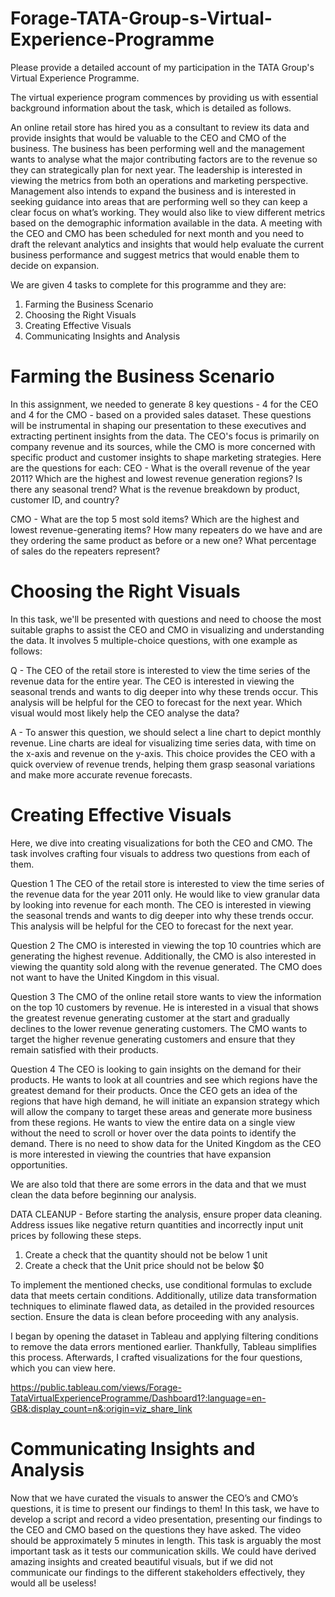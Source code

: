 # Forage-TATA-Group-s-Virtual-Experience-Programme
Please provide a detailed account of my participation in the TATA Group's Virtual Experience Programme.

The virtual experience program commences by providing us with essential background information about the task, which is detailed as follows.

An online retail store has hired you as a consultant to review its data and provide insights that would be valuable to the CEO and CMO of the business. The business has been performing well and the management wants to analyse what the major contributing factors are to the revenue so they can strategically plan for next year. The leadership is interested in viewing the metrics from both an operations and marketing perspective. Management also intends to expand the business and is interested in seeking guidance into areas that are performing well so they can keep a clear focus on what’s working. They would also like to view different metrics based on the demographic information available in the data. A meeting with the CEO and CMO has been scheduled for next month and you need to draft the relevant analytics and insights that would help evaluate the current business performance and suggest metrics that would enable them to decide on expansion.

We are given 4 tasks to complete for this programme and they are:

1. Farming the Business Scenario
2. Choosing the Right Visuals
3. Creating Effective Visuals
4. Communicating Insights and Analysis

# Farming the Business Scenario
In this assignment, we needed to generate 8 key questions - 4 for the CEO and 4 for the CMO - based on a provided sales dataset. These questions will be instrumental in shaping our presentation to these executives and extracting pertinent insights from the data.
The CEO's focus is primarily on company revenue and its sources, while the CMO is more concerned with specific product and customer insights to shape marketing strategies. Here are the questions for each:
CEO -
What is the overall revenue of the year 2011?
Which are the highest and lowest revenue generation regions?
Is there any seasonal trend?
What is the revenue breakdown by product, customer ID, and country?

CMO -
What are the top 5 most sold items?
Which are the highest and lowest revenue-generating items?
How many repeaters do we have and are they ordering the same product as before or a new one?
What percentage of sales do the repeaters represent?

# Choosing the Right Visuals
In this task, we'll be presented with questions and need to choose the most suitable graphs to assist the CEO and CMO in visualizing and understanding the data. It involves 5 multiple-choice questions, with one example as follows:

Q  -   The CEO of the retail store is interested to view the time series of the revenue data for the entire year. The CEO is interested in viewing the seasonal trends and wants to dig deeper into why these trends occur. This analysis will be helpful for the CEO to forecast for the next year. Which visual would most likely help the CEO analyse the data?

A - To answer this question, we should select a line chart to depict monthly revenue. Line charts are ideal for visualizing time series data, with time on the x-axis and revenue on the y-axis. This choice provides the CEO with a quick overview of revenue trends, helping them grasp seasonal variations and make more accurate revenue forecasts.

# Creating Effective Visuals
Here, we dive into creating visualizations for both the CEO and CMO. The task involves crafting four visuals to address two questions from each of them.

Question 1
The CEO of the retail store is interested to view the time series of the revenue data for the year 2011 only. He would like to view granular data by looking into revenue for each month. The CEO is interested in viewing the seasonal trends and wants to dig deeper into why these trends occur. This analysis will be helpful for the CEO to forecast for the next year.

Question 2
The CMO is interested in viewing the top 10 countries which are generating the highest revenue. Additionally, the CMO is also interested in viewing the quantity sold along with the revenue generated. The CMO does not want to have the United Kingdom in this visual.

Question 3
The CMO of the online retail store wants to view the information on the top 10 customers by revenue. He is interested in a visual that shows the greatest revenue generating customer at the start and gradually declines to the lower revenue generating customers. The CMO wants to target the higher revenue generating customers and ensure that they remain satisfied with their products.

Question 4
The CEO is looking to gain insights on the demand for their products. He wants to look at all countries and see which regions have the greatest demand for their products. Once the CEO gets an idea of the regions that have high demand, he will initiate an expansion strategy which will allow the company to target these areas and generate more business from these regions. He wants to view the entire data on a single view without the need to scroll or hover over the data points to identify the demand. There is no need to show data for the United Kingdom as the CEO is more interested in viewing the countries that have expansion opportunities.

We are also told that there are some errors in the data and that we must clean the data before beginning our analysis.

DATA CLEANUP -
Before starting the analysis, ensure proper data cleaning. Address issues like negative return quantities and incorrectly input unit prices by following these steps.
1. Create a check that the quantity should not be below 1 unit
2. Create a check that the Unit price should not be below $0

To implement the mentioned checks, use conditional formulas to exclude data that meets certain conditions. Additionally, utilize data transformation techniques to eliminate flawed data, as detailed in the provided resources section. Ensure the data is clean before proceeding with any analysis.

I began by opening the dataset in Tableau and applying filtering conditions to remove the data errors mentioned earlier. Thankfully, Tableau simplifies this process. Afterwards, I crafted visualizations for the four questions, which you can view here.

https://public.tableau.com/views/Forage-TataVirtualExperienceProgramme/Dashboard1?:language=en-GB&:display_count=n&:origin=viz_share_link

# Communicating Insights and Analysis
Now that we have curated the visuals to answer the CEO’s and CMO’s questions, it is time to present our findings to them! In this task, we have to develop a script and record a video presentation, presenting our findings to the CEO and CMO based on the questions they have asked. The video should be approximately 5 minutes in length. This task is arguably the most important task as it tests our communication skills. We could have derived amazing insights and created beautiful visuals, but if we did not communicate our findings to the different stakeholders effectively, they would all be useless!
